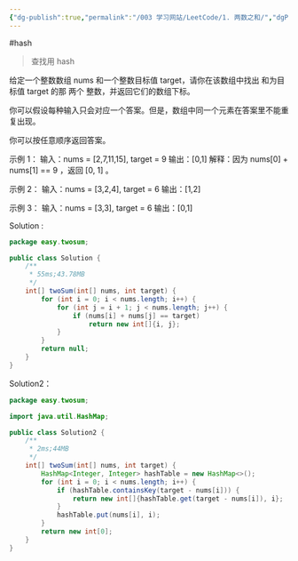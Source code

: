```yaml
---
{"dg-publish":true,"permalink":"/003 学习网站/LeetCode/1. 两数之和/","dgPassFrontmatter":true,"created":"2024-03-06T11:30:48.540+08:00","updated":"2024-06-01T10:48:26.130+08:00"}
---
```


#hash

>查找用 hash

给定一个整数数组 nums 和一个整数目标值 target，请你在该数组中找出 和为目标值 target  的那 两个 整数，并返回它们的数组下标。

你可以假设每种输入只会对应一个答案。但是，数组中同一个元素在答案里不能重复出现。

你可以按任意顺序返回答案。

示例 1：
输入：nums = [2,7,11,15], target = 9
输出：[0,1]
解释：因为 nums[0] + nums[1] == 9 ，返回 [0, 1] 。

示例 2：
输入：nums = [3,2,4], target = 6
输出：[1,2]

示例 3：
输入：nums = [3,3], target = 6
输出：[0,1]

Solution :
```java
package easy.twosum;

public class Solution {
    /**
     * 55ms;43.78MB
     */
    int[] twoSum(int[] nums, int target) {
        for (int i = 0; i < nums.length; i++) {
            for (int j = i + 1; j < nums.length; j++) {
                if (nums[i] + nums[j] == target)
                    return new int[]{i, j};
            }
        }
        return null;
    }
}
```

Solution2：
```java
package easy.twosum;

import java.util.HashMap;

public class Solution2 {
    /**
     * 2ms;44MB
     */
    int[] twoSum(int[] nums, int target) {
        HashMap<Integer, Integer> hashTable = new HashMap<>();
        for (int i = 0; i < nums.length; i++) {
            if (hashTable.containsKey(target - nums[i])) {
                return new int[]{hashTable.get(target - nums[i]), i};
            }
            hashTable.put(nums[i], i);
        }
        return new int[0];
    }
}
```